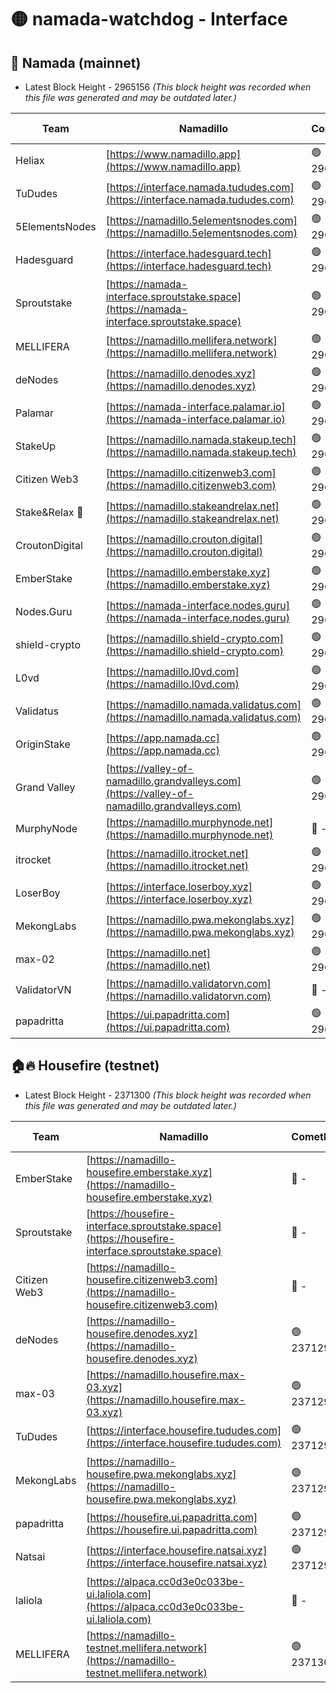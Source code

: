 # 🟡 namada-watchdog - Interface

## 🚀 Namada (mainnet)
- Latest Block Height - 2965156 *(This block height was recorded when this file was generated and may be outdated later.)*

| Team | Namadillo | CometBFT | Indexer | MASP Indexer |
|-|-|-|-|-|
| Heliax | [https://www.namadillo.app](https://www.namadillo.app) | 🟢 2965141 | 🟢 2965141 | 🟢 2965141 |
| TuDudes | [https://interface.namada.tududes.com](https://interface.namada.tududes.com) | 🟢 2965141 | 🟢 2965141 | 🟢 2965141 |
| 5ElementsNodes | [https://namadillo.5elementsnodes.com](https://namadillo.5elementsnodes.com) | 🟢 2965141 | 🟢 2965141 | 🟢 2965141 |
| Hadesguard | [https://interface.hadesguard.tech](https://interface.hadesguard.tech) | 🟢 2965142 | 🟢 2965142 | 🟢 2965142 |
| Sproutstake | [https://namada-interface.sproutstake.space](https://namada-interface.sproutstake.space) | 🟢 2965142 | 🔴 2797937 | 🟢 2965141 |
| MELLIFERA | [https://namadillo.mellifera.network](https://namadillo.mellifera.network) | 🟢 2965143 | 🟢 2965143 | 🟢 2965143 |
| deNodes | [https://namadillo.denodes.xyz](https://namadillo.denodes.xyz) | 🟢 2965144 | 🟢 2965143 | 🟢 2965143 |
| Palamar | [https://namada-interface.palamar.io](https://namada-interface.palamar.io) | 🟢 2965144 | 🟢 2965144 | 🟢 2965144 |
| StakeUp | [https://namadillo.namada.stakeup.tech](https://namadillo.namada.stakeup.tech) | 🟢 2965145 | 🟢 2965145 | 🟢 2965144 |
| Citizen Web3 | [https://namadillo.citizenweb3.com](https://namadillo.citizenweb3.com) | 🟢 2965145 | 🟢 2965145 | 🟢 2965145 |
| Stake&Relax 🦥 | [https://namadillo.stakeandrelax.net](https://namadillo.stakeandrelax.net) | 🟢 2965146 | 🟢 2965146 | 🟢 2965146 |
| CroutonDigital | [https://namadillo.crouton.digital](https://namadillo.crouton.digital) | 🟢 2965146 | 🟢 2965146 | 🟢 2965146 |
| EmberStake | [https://namadillo.emberstake.xyz](https://namadillo.emberstake.xyz) | 🟢 2965147 | 🟢 2965147 | 🟢 2965146 |
| Nodes.Guru | [https://namada-interface.nodes.guru](https://namada-interface.nodes.guru) | 🟢 2965147 | 🟢 2965147 | 🟢 2965147 |
| shield-crypto | [https://namadillo.shield-crypto.com](https://namadillo.shield-crypto.com) | 🟢 2965147 | 🟢 2965147 | 🟢 2965147 |
| L0vd | [https://namadillo.l0vd.com](https://namadillo.l0vd.com) | 🟢 2965148 | 🟢 2965148 | 🟢 2965148 |
| Validatus | [https://namadillo.namada.validatus.com](https://namadillo.namada.validatus.com) | 🟢 2965149 | 🟢 2965149 | 🟢 2965149 |
| OriginStake | [https://app.namada.cc](https://app.namada.cc) | 🟢 2965150 | 🟢 2965149 | 🟢 2965149 |
| Grand Valley | [https://valley-of-namadillo.grandvalleys.com](https://valley-of-namadillo.grandvalleys.com) | 🟢 2965150 | 🟢 2965150 | 🟢 2965150 |
| MurphyNode | [https://namadillo.murphynode.net](https://namadillo.murphynode.net) | 🔴 - | 🔴 - | 🔴 - |
| itrocket | [https://namadillo.itrocket.net](https://namadillo.itrocket.net) | 🟢 2965152 | 🟢 2965152 | 🟢 2965152 |
| LoserBoy | [https://interface.loserboy.xyz](https://interface.loserboy.xyz) | 🟢 2965152 | 🟢 2965152 | 🟢 2965152 |
| MekongLabs | [https://namadillo.pwa.mekonglabs.xyz](https://namadillo.pwa.mekonglabs.xyz) | 🟢 2965153 | 🟢 2965153 | 🟢 2965152 |
| max-02 | [https://namadillo.net](https://namadillo.net) | 🟢 2965153 | 🟢 2965153 | 🟢 2965153 |
| ValidatorVN | [https://namadillo.validatorvn.com](https://namadillo.validatorvn.com) | 🔴 - | 🔴 - | 🔴 - |
| papadritta | [https://ui.papadritta.com](https://ui.papadritta.com) | 🟢 2965156 | 🟢 2965155 | 🟢 2965156 |

## 🏠🔥 Housefire (testnet)
- Latest Block Height - 2371300 *(This block height was recorded when this file was generated and may be outdated later.)*

| Team | Namadillo | CometBFT | Indexer | MASP Indexer |
|-|-|-|-|-|
| EmberStake | [https://namadillo-housefire.emberstake.xyz](https://namadillo-housefire.emberstake.xyz) | 🔴 - | 🔴 - | 🔴 - |
| Sproutstake | [https://housefire-interface.sproutstake.space](https://housefire-interface.sproutstake.space) | 🔴 - | 🔴 - | 🔴 - |
| Citizen Web3 | [https://namadillo-housefire.citizenweb3.com](https://namadillo-housefire.citizenweb3.com) | 🔴 - | 🔴 - | 🔴 - |
| deNodes | [https://namadillo-housefire.denodes.xyz](https://namadillo-housefire.denodes.xyz) | 🟢 2371295 | 🟢 2371295 | 🟢 2371295 |
| max-03 | [https://namadillo.housefire.max-03.xyz](https://namadillo.housefire.max-03.xyz) | 🟢 2371295 | 🔴 2167206 | 🟢 2371295 |
| TuDudes | [https://interface.housefire.tududes.com](https://interface.housefire.tududes.com) | 🟢 2371296 | 🟢 2371295 | 🟢 2371296 |
| MekongLabs | [https://namadillo-housefire.pwa.mekonglabs.xyz](https://namadillo-housefire.pwa.mekonglabs.xyz) | 🟢 2371296 | 🟢 2371296 | 🟢 2371296 |
| papadritta | [https://housefire.ui.papadritta.com](https://housefire.ui.papadritta.com) | 🟢 2371296 | 🟢 2371296 | 🔴 - |
| Natsai | [https://interface.housefire.natsai.xyz](https://interface.housefire.natsai.xyz) | 🟢 2371298 | 🟢 2371298 | 🟢 2371298 |
| laliola | [https://alpaca.cc0d3e0c033be-ui.laliola.com](https://alpaca.cc0d3e0c033be-ui.laliola.com) | 🔴 - | 🔴 - | 🔴 - |
| MELLIFERA | [https://namadillo-testnet.mellifera.network](https://namadillo-testnet.mellifera.network) | 🟢 2371300 | 🟢 2371300 | 🟢 2371300 |

